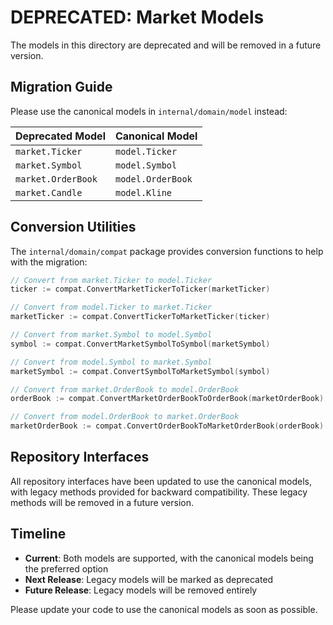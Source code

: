 # DEPRECATED: Market Models

The models in this directory are deprecated and will be removed in a future version.

## Migration Guide

Please use the canonical models in `internal/domain/model` instead:

| Deprecated Model | Canonical Model |
|------------------|----------------|
| `market.Ticker` | `model.Ticker` |
| `market.Symbol` | `model.Symbol` |
| `market.OrderBook` | `model.OrderBook` |
| `market.Candle` | `model.Kline` |

## Conversion Utilities

The `internal/domain/compat` package provides conversion functions to help with the migration:

```go
// Convert from market.Ticker to model.Ticker
ticker := compat.ConvertMarketTickerToTicker(marketTicker)

// Convert from model.Ticker to market.Ticker
marketTicker := compat.ConvertTickerToMarketTicker(ticker)

// Convert from market.Symbol to model.Symbol
symbol := compat.ConvertMarketSymbolToSymbol(marketSymbol)

// Convert from model.Symbol to market.Symbol
marketSymbol := compat.ConvertSymbolToMarketSymbol(symbol)

// Convert from market.OrderBook to model.OrderBook
orderBook := compat.ConvertMarketOrderBookToOrderBook(marketOrderBook)

// Convert from model.OrderBook to market.OrderBook
marketOrderBook := compat.ConvertOrderBookToMarketOrderBook(orderBook)
```

## Repository Interfaces

All repository interfaces have been updated to use the canonical models, with legacy methods provided for backward compatibility. These legacy methods will be removed in a future version.

## Timeline

- **Current**: Both models are supported, with the canonical models being the preferred option
- **Next Release**: Legacy models will be marked as deprecated
- **Future Release**: Legacy models will be removed entirely

Please update your code to use the canonical models as soon as possible.
